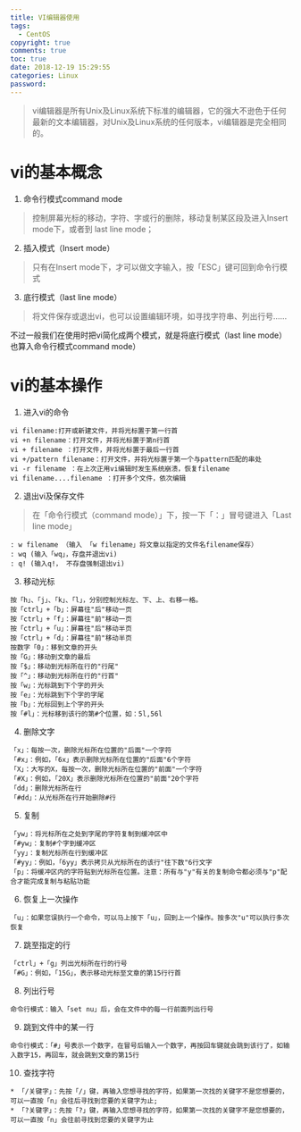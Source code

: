 ```yaml
---
title: VI编辑器使用
tags:
  - CentOS
copyright: true
comments: true
toc: true
date: 2018-12-19 15:29:55
categories: Linux
password:
---
```


> vi编辑器是所有Unix及Linux系统下标准的编辑器，它的强大不逊色于任何最新的文本编辑器，对Unix及Linux系统的任何版本，vi编辑器是完全相同的。

# vi的基本概念
1. 命令行模式command mode
> 控制屏幕光标的移动，字符、字或行的删除，移动复制某区段及进入Insert mode下，或者到 last line mode；
2. 插入模式（Insert mode）
> 只有在Insert mode下，才可以做文字输入，按「ESC」键可回到命令行模式
3. 底行模式（last line mode）
> 将文件保存或退出vi，也可以设置编辑环境，如寻找字符串、列出行号……

不过一般我们在使用时把vi简化成两个模式，就是将底行模式（last line mode）也算入命令行模式command mode）
# vi的基本操作
1. 进入vi的命令
~~~
vi filename:打开或新建文件，并将光标置于第一行首
vi +n filename：打开文件，并将光标置于第n行首
vi + filename ：打开文件，并将光标置于最后一行首
vi +/pattern filename：打开文件，并将光标置于第一个与pattern匹配的串处
vi -r filename ：在上次正用vi编辑时发生系统崩溃，恢复filename
vi filename....filename ：打开多个文件，依次编辑
~~~
2. 退出vi及保存文件
> 在「命令行模式（command mode）」下，按一下「：」冒号键进入「Last line mode」
~~~
: w filename （输入 「w filename」将文章以指定的文件名filename保存）
: wq (输入「wq」，存盘并退出vi)
: q! (输入q!， 不存盘强制退出vi)
~~~
3. 移动光标
~~~
按「h」、「j」、「k」、「l」，分别控制光标左、下、上、右移一格。
按「ctrl」+「b」：屏幕往"后"移动一页
按「ctrl」+「f」：屏幕往"前"移动一页
按「ctrl」+「u」：屏幕往"后"移动半页
按「ctrl」+「d」：屏幕往"前"移动半页
按数字「0」：移到文章的开头
按「G」：移动到文章的最后
按「$」：移动到光标所在行的"行尾"
按「^」：移动到光标所在行的"行首"
按「w」：光标跳到下个字的开头
按「e」：光标跳到下个字的字尾
按「b」：光标回到上个字的开头
按「#l」：光标移到该行的第#个位置，如：5l,56l
~~~
4. 删除文字
~~~
「x」：每按一次，删除光标所在位置的"后面"一个字符
「#x」：例如，「6x」表示删除光标所在位置的"后面"6个字符
「X」：大写的X，每按一次，删除光标所在位置的"前面"一个字符
「#X」：例如，「20X」表示删除光标所在位置的"前面"20个字符
「dd」：删除光标所在行
「#dd」：从光标所在行开始删除#行
~~~
5. 复制
~~~
「yw」：将光标所在之处到字尾的字符复制到缓冲区中
「#yw」：复制#个字到缓冲区
「yy」：复制光标所在行到缓冲区
「#yy」：例如，「6yy」表示拷贝从光标所在的该行"往下数"6行文字
「p」：将缓冲区内的字符贴到光标所在位置。注意：所有与"y"有关的复制命令都必须与"p"配合才能完成复制与粘贴功能
~~~
6. 恢复上一次操作
~~~
「u」：如果您误执行一个命令，可以马上按下「u」，回到上一个操作。按多次"u"可以执行多次恢复
~~~
7. 跳至指定的行
~~~
「ctrl」+「g」列出光标所在行的行号
「#G」：例如，「15G」，表示移动光标至文章的第15行行首
~~~
8. 列出行号
~~~
命令行模式：输入「set nu」后，会在文件中的每一行前面列出行号
~~~
9. 跳到文件中的某一行
~~~
命令行模式：「#」号表示一个数字，在冒号后输入一个数字，再按回车键就会跳到该行了，如输入数字15，再回车，就会跳到文章的第15行
~~~
10. 查找字符
~~~
* 「/关键字」：先按「/」键，再输入您想寻找的字符，如果第一次找的关键字不是您想要的，可以一直按「n」会往后寻找到您要的关键字为止;
* 「?关键字」：先按「?」键，再输入您想寻找的字符，如果第一次找的关键字不是您想要的，可以一直按「n」会往前寻找到您要的关键字为止
~~~